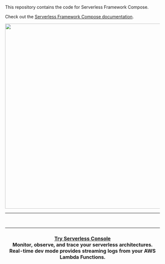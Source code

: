 This repository contains the code for Serverless Framework Compose.

Check out the [Serverless Framework Compose documentation](https://www.serverless.com/framework/docs/guides/compose).

<p align="center"><a href="https://www.serverless.com/framework/docs/guides/compose"><img src="https://assets.website-files.com/6178ec21bdb27bb4cd52c72d/625d76707477fa1efbb3559d_blog%20header.png" width="600px"></a></p>

---

<br>

| <br>**[Try Serverless Console](https://bit.ly/3kL8ACL)**<br>Monitor, observe, and trace your serverless architectures. Real-time dev mode provides streaming logs from your AWS Lambda Functions.<br><br> |
| --------------------------------------------------------------------------------------------------------------------------------------------------------------------------------------------------------- |
